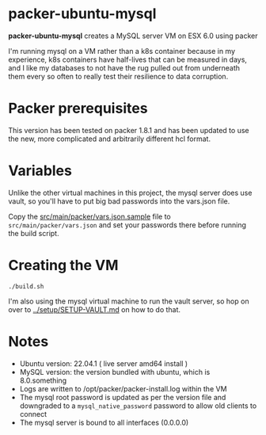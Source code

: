 
# packer-ubuntu-mysql

**packer-ubuntu-mysql**  creates a MySQL server VM on ESX 6.0 using packer  

I'm running mysql on a VM rather than a k8s container because in my experience, k8s containers have half-lives that can be measured in days,
and I like my databases to not have the rug pulled out from underneath them every so often to really test their resilience to 
data corruption.

# Packer prerequisites

This version has been tested on packer 1.8.1 and has been updated to use the new, more complicated and arbitrarily different hcl format.

# Variables

Unlike the other virtual machines in this project, the mysql server does use vault, so you'll have to put big bad passwords into the vars.json 
file.

Copy the [src/main/packer/vars.json.sample](src/main/packer/vars.json.sample) file to `src/main/packer/vars.json` and set your passwords there
before running the build script.

# Creating the VM 

```
./build.sh
```

I'm also using the mysql virtual machine to run the vault server, so hop on over to [../setup/SETUP-VAULT.md](SETUP-VAULT.md) on how to do that.


# Notes

* Ubuntu version: 22.04.1 ( live server amd64 install )
* MySQL version: the version bundled with ubuntu, which is 8.0.something
* Logs are written to /opt/packer/packer-install.log within the VM
* The mysql root password is updated as per the version file and downgraded to a `mysql_native_password` password to allow old clients to connect
* The mysql server is bound to all interfaces (0.0.0.0)


